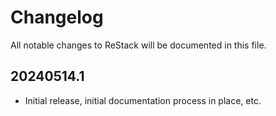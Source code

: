 # Changelog

All notable changes to ReStack will be documented in this file.

## 20240514.1

* Initial release, initial documentation process in place, etc.